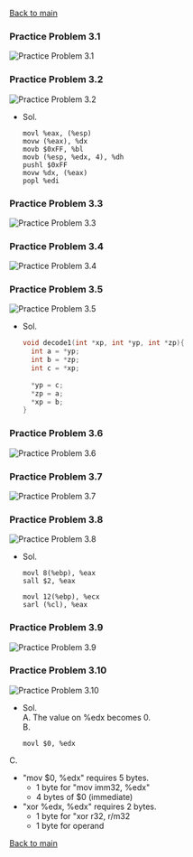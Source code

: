 [Back to main](https://github.com/JoonHyeok-hozy-Kim/computer_systems_study#readme)


### Practice Problem 3.1
![Practice Problem 3.1](https://github.com/JoonHyeok-hozy-Kim/computer_systems_study/blob/main/contents/ch_03/problems/practice/01.png)

### Practice Problem 3.2
![Practice Problem 3.2](https://github.com/JoonHyeok-hozy-Kim/computer_systems_study/blob/main/contents/ch_03/problems/practice/02.png)
* Sol.
  ```assembly
  movl %eax, (%esp)
  movw (%eax), %dx
  movb $0xFF, %bl
  movb (%esp, %edx, 4), %dh
  pushl $0xFF
  movw %dx, (%eax)
  popl %edi
  ```

### Practice Problem 3.3
![Practice Problem 3.3](https://github.com/JoonHyeok-hozy-Kim/computer_systems_study/blob/main/contents/ch_03/problems/practice/03.png)

### Practice Problem 3.4
![Practice Problem 3.4](https://github.com/JoonHyeok-hozy-Kim/computer_systems_study/blob/main/contents/ch_03/problems/practice/04.png)

### Practice Problem 3.5
![Practice Problem 3.5](https://github.com/JoonHyeok-hozy-Kim/computer_systems_study/blob/main/contents/ch_03/problems/practice/05.png)
* Sol.
  ```c
  void decode1(int *xp, int *yp, int *zp){
    int a = *yp;
    int b = *zp;
    int c = *xp;
    
    *yp = c;
    *zp = a;
    *xp = b;
  }
  ```

### Practice Problem 3.6
![Practice Problem 3.6](https://github.com/JoonHyeok-hozy-Kim/computer_systems_study/blob/main/contents/ch_03/problems/practice/06.png)

### Practice Problem 3.7
![Practice Problem 3.7](https://github.com/JoonHyeok-hozy-Kim/computer_systems_study/blob/main/contents/ch_03/problems/practice/07.png)

### Practice Problem 3.8
![Practice Problem 3.8](https://github.com/JoonHyeok-hozy-Kim/computer_systems_study/blob/main/contents/ch_03/problems/practice/08.png)
* Sol.
  ```assembly
  movl 8(%ebp), %eax
  sall $2, %eax

  movl 12(%ebp), %ecx
  sarl (%cl), %eax

  ```

### Practice Problem 3.9
![Practice Problem 3.9](https://github.com/JoonHyeok-hozy-Kim/computer_systems_study/blob/main/contents/ch_03/problems/practice/09.png)

### Practice Problem 3.10
![Practice Problem 3.10](https://github.com/JoonHyeok-hozy-Kim/computer_systems_study/blob/main/contents/ch_03/problems/practice/10.png)
* Sol.   
A. The value on %edx becomes 0.   
B.   
  ```assembly 
  movl $0, %edx 
  ```   
C.   
* "mov $0, %edx" requires 5 bytes.
  * 1 byte for "mov imm32, %edx" 
  * 4 bytes of $0 (immediate)
* "xor %edx, %edx" requires 2 bytes.
  * 1 byte for "xor r32, r/m32
  * 1 byte for operand








[Back to main](https://github.com/JoonHyeok-hozy-Kim/computer_systems_study#readme)